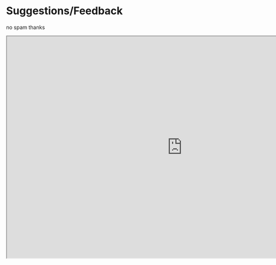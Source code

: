 # Suggestions/Feedback

no spam thanks
<iframe width="950" height="600" src="https://docs.google.com/forms/d/e/1FAIpQLSeXhm4TzWJC7tiLGoVpxDbabFI5Q4p3aj-2Awau8CxQNpYBqQ/viewform?usp=sf_link"></iframe>